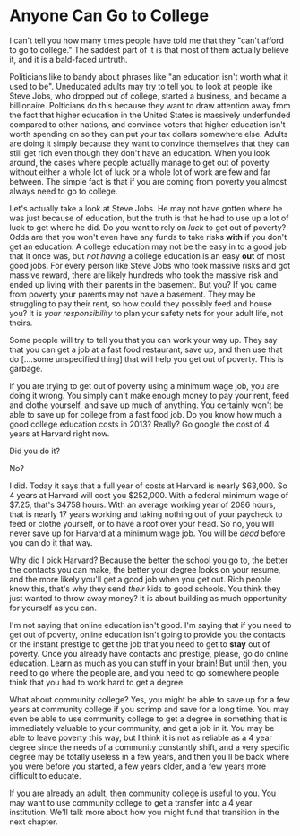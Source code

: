 # Anyone Can Go to College

I can't tell you how many times people have told me that they "can't afford to go to college."  The saddest part of it is that most of them actually believe it, and it is a bald-faced untruth.

Politicians like to bandy about phrases like "an education isn't worth what it used to be".  Uneducated adults may try to tell you to look at people like Steve Jobs, who dropped out of college, started a business, and became a billionaire.  Polticians do this because they want to draw attention away from the fact that higher education in the United States is massively underfunded compared to other nations, and convince voters that higher education isn't worth spending on so they can put your tax dollars somewhere else.  Adults are doing it simply because they want to convince themselves that they can still get rich even though they don't have an education.  When you look around, the cases where people actually manage to get out of poverty without either a whole lot of luck or a whole lot of work are few and far between.  The simple fact is that if you are coming from poverty you almost always need to go to college.

Let's actually take a look at Steve Jobs.  He may not have gotten where he was just because of education, but the truth is that he had to use up a lot of luck to get where he did.  Do you want to rely on _luck_ to get out of poverty?  Odds are that you won't even have any funds to take risks **with** if you don't get an education.  A college education may not be the easy in to a good job that it once was, but _not having_ a college education is an easy **out** of most good jobs.  For every person like Steve Jobs who took massive risks and got massive reward, there are likely hundreds who took the massive risk and ended up living with their parents in the basement.  But you?  If you came from poverty your parents may not have a basement.  They may be struggling to pay their rent, so how could they possibly feed and house you?  It is *your responsibility* to plan your safety nets for your adult life, not theirs.

Some people will try to tell you that you can work your way up.  They say that you can get a job at a fast food restaurant, save up, and then use that do [....some unspecified thing] that will help you get out of poverty.  This is garbage. 

If you are trying to get out of poverty using a minimum wage job, you are doing it wrong.  You simply can't make enough money to pay your rent, feed and clothe yourself, and save up much of anything. You certainly won't be able to save up for college from a fast food job.  Do you know how much a good college education costs in 2013? Really?  Go google the cost of 4 years at Harvard right now.  

Did you do it?  

No?

I did.  Today it says that a full year of costs at Harvard is nearly $63,000.  So 4 years at Harvard will cost you $252,000. With a federal minimum wage of $7.25, that's 34758 hours.  With an average working year of 2086 hours, that is nearly 17 years working and taking nothing out of your paycheck to feed or clothe yourself, or to have a roof over your head.  So no, you will never save up for Harvard at a minimum wage job.  You will be _dead_ before you can do it that way.

Why did I pick Harvard?  Because the better the school you go to, the better the contacts you can make, the better your degree looks on your resume, and the more likely you'll get a good job when you get out.  Rich people know this, that's why they send *their* kids to good schools.  You think they just wanted to throw away money?  It is about building as much opportunity for yourself as you can.

I'm not saying that online education isn't good.  I'm saying that if you need to get out of poverty, online education isn't going to provide you the contacts or the instant prestige to get the job that you need to get to **stay** out of poverty.  Once you already have contacts and prestige, please, go do online education.  Learn as much as you can stuff in your brain!  But until then, you need to go where the people are, and you need to go somewhere people think that you had to work hard to get a degree.

What about community college?  Yes, you might be able to save up for a few years at community college if you scrimp and save for a long time.  You may even be able to use community college to get a degree in something that is immediately valuable to your community, and get  a job in it.  You may be able to leave poverty this way, but I think it is not as reliable as a 4 year degree since the needs of a community constantly shift, and a very specific degree may be totally useless in a few years, and then you'll be back where you were before you started, a few years older, and a few years more difficult to educate.

If you are already an adult, then community college is useful to you.  You may want to use community college to get a transfer into a 4 year institution. We'll talk more about how you might fund that transition in the next chapter.

